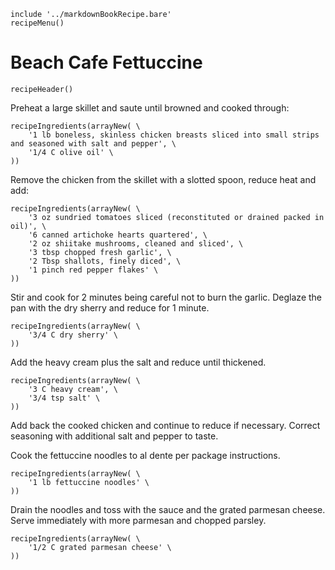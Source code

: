 ~~~ markdown-script
include '../markdownBookRecipe.bare'
recipeMenu()
~~~

# Beach Cafe Fettuccine

~~~ markdown-script
recipeHeader()
~~~

Preheat a large skillet and saute until browned and cooked through:

~~~ markdown-script
recipeIngredients(arrayNew( \
    '1 lb boneless, skinless chicken breasts sliced into small strips and seasoned with salt and pepper', \
    '1/4 C olive oil' \
))
~~~

Remove the chicken from the skillet with a slotted spoon, reduce heat and add:

~~~ markdown-script
recipeIngredients(arrayNew( \
    '3 oz sundried tomatoes sliced (reconstituted or drained packed in oil)', \
    '6 canned artichoke hearts quartered', \
    '2 oz shiitake mushrooms, cleaned and sliced', \
    '3 tbsp chopped fresh garlic', \
    '2 Tbsp shallots, finely diced', \
    '1 pinch red pepper flakes' \
))
~~~

Stir and cook for 2 minutes being careful not to burn the garlic. Deglaze the pan with the dry
sherry and reduce for 1 minute.

~~~ markdown-script
recipeIngredients(arrayNew( \
    '3/4 C dry sherry' \
))
~~~

Add the heavy cream plus the salt and reduce until thickened.

~~~ markdown-script
recipeIngredients(arrayNew( \
    '3 C heavy cream', \
    '3/4 tsp salt' \
))
~~~

Add back the cooked chicken and continue to reduce if necessary. Correct seasoning with additional
salt and pepper to taste.

Cook the fettuccine noodles to al dente per package instructions.

~~~ markdown-script
recipeIngredients(arrayNew( \
    '1 lb fettuccine noodles' \
))
~~~

Drain the noodles and toss with the sauce and the grated parmesan cheese. Serve immediately with
more parmesan and chopped parsley.

~~~ markdown-script
recipeIngredients(arrayNew( \
    '1/2 C grated parmesan cheese' \
))
~~~

